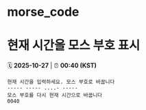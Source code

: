 # morse_code
# 현재 시간을 모스 부호 표시
<!-- MORSE_TIME_START -->
🗓️ **2025-10-27** | ⏰ **00:40 (KST)**

```
현재 시간을 입력하세요. 모스 부호로 바꿉니다
----- ----- ....- -----
모스 부호를 다시 현재 시간으로 바꿉니다
0040
```
<!-- MORSE_TIME_END -->
